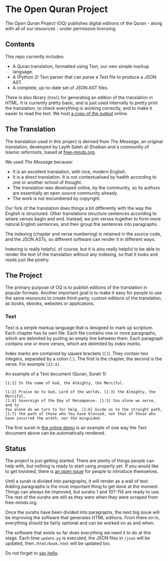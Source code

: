 # The Open Quran Project

*The Open Quran Project* (OQ) publishes digital editions of the Quran - along
with all of our resources - under permissive licensing.

## Contents

This repo currently includes:

- A Quran translation, formatted using Text, our own simple markup language.
- A (Python 2) Text parser that can parse a Text file to produce a JSON AST.
- A complete, up-to-date set of JSON AST files.

There is also library (`html`) for generating an edition of the translation
in HTML. It is currently pretty basic, and is just used internally to pretty
print the translation, to check everything is working correctly, and to make
it easier to read the text. We host [a copy of the output][3] online.

## The Translation

The translation used in this project is derived from *The Message*, an original
translation, developed by Layth Saleh al-Shaiban and a community of Islamic
reformists, based at [free-minds.org][2].

We used *The Message* because:

- It is an excellent translation, with nice, modern English.
- It is a direct translation. It is not contextualised by hadith according to
  one or another school of thought.
- The translation was developed online, by the community, so its authors are
  essentially an open source community already.
- The work is not encumbered by copyright.

Our fork of the translation does things a bit differently with the way the
English is structured. Other translations structure sentences according to
where verses begin and end. Instead, we join verses together to form more
natural English sentences, and then group the sentences into paragraphs.

The indexing (chapter and verse numbering) is retained in the source code,
and the JSON ASTs, so different software can render it in different ways.

Indexing is really helpful, of course, but it is also really  helpful to be
able to render the text of the translation without any indexing, so that it
looks and reads just like poetry.

## The Project

The primary purpose of OQ is to publish editions of the translation in popular
formats. Another important goal is to make it easy for people to use the same
resources to create third-party, custom editions of the translation, as
books, ebooks, websites or applicatons.

### Text

Text is a simple markup language that is designed to mark up scripture. Each
chapter has its own file. Each file contains one or more paragraphs, which are
delimited by putting an empty line between them. Each paragraph contains one
or more verses, which are delimited by *index marks*.

Index marks are contained by square brackets (`[]`). They contain two
integers, separated by a colon (`:`). The first is the chapter, the
second is the verse. For example `[22:4]`.

An example of a Text document (Quran, Surah 1):

``` text
[1:1] In the name of God, the Almighty, the Merciful.

[1:2] Praise be to God, Lord of the worlds, [1:3] the Almighty, the Merciful,
[1:4] Sovereign of the Day of Recompense. [1:5] You alone we serve, and to
You alone do we turn to for help. [1:6] Guide us to the straight path,
[1:7] the path of those who You have blessed, not that of those who
have incurred the wrath, nor the misguided.
```

The first surah in [the online demo][3] is an example of one way the Text
document above can be automatically rendered.

## Status

The project is just getting started. There are plenty of things people can
help with, but nothing is ready to start using properly yet. If you would
like to get involved, there is [an open issue][1] for people to introduce
themselves.

Until a surah is divided into paragraphs, it will render as a wall of text.
Adding paragraphs is the most important thing to get done at the moment.
Things can always be improved, but surahs 1 and 107-114 are ready to use.
The rest of the surahs are still as they were when they were scraped from
free-minds.org.

Once the surahs have been divided into paragraphs, the next big issue will
be improving the software that generates HTML editions. From there on in,
everything should be fairly optional and can be worked on as and when.

The software that exists so far does everything we need it to do at this
stage. Each time `update.py` is executed, the JSON files in `/json` will
be updated, then `/html/book.html` will be updated too.

Do not forget to [say hello][1].

[1]: https://github.com/carlsmith/quran/issues/1
[2]: http://www.free-minds.org
[3]: http://carlsmith.github.io/Quran
[4]: http://www.free-minds.org/quran
[5]: https://github.com/carlsmith/quran/blob/master/source/surah1.text
